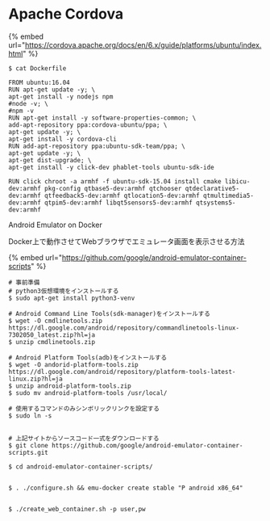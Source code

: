 # Apache Cordova



{% embed url="https://cordova.apache.org/docs/en/6.x/guide/platforms/ubuntu/index.html" %}

```text
$ cat Dockerfile

FROM ubuntu:16.04
RUN apt-get update -y; \
apt-get install -y nodejs npm
#node -v; \
#npm -v
RUN apt-get install -y software-properties-common; \
add-apt-repository ppa:cordova-ubuntu/ppa; \
apt-get update -y; \
apt-get install -y cordova-cli
RUN add-apt-repository ppa:ubuntu-sdk-team/ppa; \
apt-get update -y; \
apt-get dist-upgrade; \
apt-get install -y click-dev phablet-tools ubuntu-sdk-ide

RUN click chroot -a armhf -f ubuntu-sdk-15.04 install cmake libicu-dev:armhf pkg-config qtbase5-dev:armhf qtchooser qtdeclarative5-dev:armhf qtfeedback5-dev:armhf qtlocation5-dev:armhf qtmultimedia5-dev:armhf qtpim5-dev:armhf libqt5sensors5-dev:armhf qtsystems5-dev:armhf

```





Android Emulator on Docker

Docker上で動作させてWebブラウザでエミュレータ画面を表示させる方法

{% embed url="https://github.com/google/android-emulator-container-scripts" %}

```text
# 事前準備
# python3仮想環境をインストールする
$ sudo apt-get install python3-venv

# Android Command Line Tools(sdk-manager)をインストールする
$ wget -O cmdlinetools.zip https://dl.google.com/android/repository/commandlinetools-linux-7302050_latest.zip?hl=ja
$ unzip cmdlinetools.zip

# Android Platform Tools(adb)をインストールする
$ wget -O andorid-platform-tools.zip https://dl.google.com/android/repository/platform-tools-latest-linux.zip?hl=ja
$ unzip android-platform-tools.zip
$ sudo mv android-platform-tools /usr/local/

# 使用するコマンドのみシンボリックリンクを設定する
$ sudo ln -s 


# 上記サイトからソースコード一式をダウンロードする
$ git clone https://github.com/google/android-emulator-container-scripts.git

$ cd android-emulator-container-scripts/


$ . ./configure.sh && emu-docker create stable "P android x86_64"


$ ./create_web_container.sh -p user,pw




```


